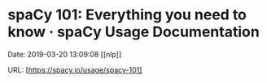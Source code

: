 # spaCy 101: Everything you need to know · spaCy Usage Documentation

Date: 2019-03-20 13:09:08
[[nlp]]

URL: [https://spacy.io/usage/spacy-101]
